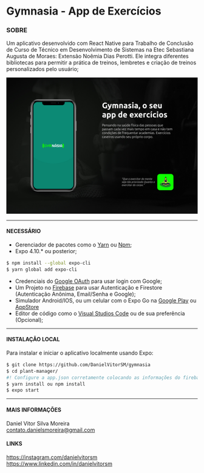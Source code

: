 # Gymnasia - App de Exercícios

### SOBRE
Um aplicativo desenvolvido com React Native para Trabalho de Conclusão de Curso de Técnico em Desenvolvimento de Sistemas na Etec Sebastiana Augusta de Moraes: Extensão Noêmia Dias Perotti. Ele integra diferentes bibliotecas para permitir a prática de treinos, lembretes e criação de treinos personalizados pelo usuário;

![Banner Gymnasia](./images/banner.jpg)

----------------------------
#### NECESSÁRIO
* Gerenciador de pacotes como o [Yarn](https://classic.yarnpkg.com/en/docs/install/) ou [Npm](https://www.npmjs.com/get-npm);
* Expo 4.10.* ou posterior;
```  bash
$ npm install --global expo-cli
$ yarn global add expo-cli
 ```
 
* Credenciais do [Google OAuth](https://console.cloud.google.com/apis/credentials) para usar login com Google;
* Um Projeto no [Firebase](https://firebase.google.com/) para usar Autenticação e Firestore (Autenticação Anônima, Email/Senha e Google);
* Simulador Android/IOS, ou um celular com  o Expo Go na [Google Play](https://play.google.com/store/apps/details?id=host.exp.exponent&hl=pt_BR&gl=US)  ou [AppStore](https://apps.apple.com/br/app/expo-go/id982107779)
* Editor de código como o [Visual Studios Code](https://code.visualstudio.com/) ou de sua preferência (Opcional);
----------------------------
#### INSTALAÇÃO LOCAL
Para instalar e iniciar o aplicativo localmente usando Expo:
``` bash
$ git clone https://github.com/DanielVitorSM/gymnasia
$ cd plant-manager/
#! Configure a app.json corretamente colocando as informações do firebase
$ yarn install ou npm install
$ expo start
```
----------------------------
#### MAIS INFORMAÇÕES
Daniel Vitor Silva Moreira  
contato.danielsmoreira@gmail.com 

#### LINKS
https://instagram.com/danielvitorsm  
https://www.linkedin.com/in/danielvitorsm  